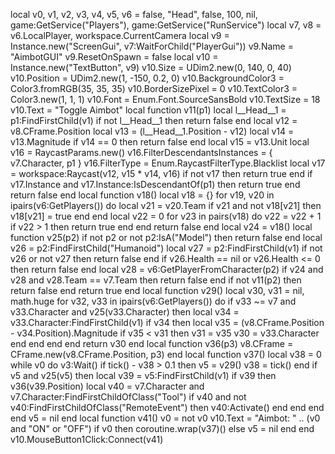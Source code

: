 local v0, v1, v2, v3, v4, v5, v6 = false, "Head", false, 100, nil, game:GetService("Players"), game:GetService("RunService")
local v7, v8 = v6.LocalPlayer, workspace.CurrentCamera
local v9 = Instance.new("ScreenGui", v7:WaitForChild("PlayerGui"))
v9.Name = "AimbotGUI"
v9.ResetOnSpawn = false
local v10 = Instance.new("TextButton", v9)
v10.Size = UDim2.new(0, 140, 0, 40)
v10.Position = UDim2.new(1, -150, 0.2, 0)
v10.BackgroundColor3 = Color3.fromRGB(35, 35, 35)
v10.BorderSizePixel = 0
v10.TextColor3 = Color3.new(1, 1, 1)
v10.Font = Enum.Font.SourceSansBold
v10.TextSize = 18
v10.Text = "Toggle Aimbot"
local function v11(p1)
	local l__Head__1 = p1:FindFirstChild(v1)
	if not l__Head__1 then
		return false
	end
	local v12 = v8.CFrame.Position
	local v13 = (l__Head__1.Position - v12)
	local v14 = v13.Magnitude
	if v14 == 0 then
		return false
	end
	local v15 = v13.Unit
	local v16 = RaycastParams.new()
	v16.FilterDescendantsInstances = { v7.Character, p1 }
	v16.FilterType = Enum.RaycastFilterType.Blacklist
	local v17 = workspace:Raycast(v12, v15 * v14, v16)
	if not v17 then
		return true
	end
	if v17.Instance and v17.Instance:IsDescendantOf(p1) then
		return true
	end
	return false
end
local function v18()
	local v18 = {}
	for v19, v20 in ipairs(v6:GetPlayers()) do
		local v21 = v20.Team
		if v21 and not v18[v21] then
			v18[v21] = true
		end
	end
	local v22 = 0
	for v23 in pairs(v18) do
		v22 = v22 + 1
		if v22 > 1 then
			return true
		end
	end
	return false
end
local v24 = v18()
local function v25(p2)
	if not p2 or not p2:IsA("Model") then
		return false
	end
	local v26 = p2:FindFirstChild("Humanoid")
	local v27 = p2:FindFirstChild(v1)
	if not v26 or not v27 then
		return false
	end
	if v26.Health == nil or v26.Health <= 0 then
		return false
	end
	local v28 = v6:GetPlayerFromCharacter(p2)
	if v24 and v28 and v28.Team == v7.Team then
		return false
	end
	if not v11(p2) then
		return false
	end
	return true
end
local function v29()
	local v30, v31 = nil, math.huge
	for v32, v33 in ipairs(v6:GetPlayers()) do
		if v33 ~= v7 and v33.Character and v25(v33.Character) then
			local v34 = v33.Character:FindFirstChild(v1)
			if v34 then
				local v35 = (v8.CFrame.Position - v34.Position).Magnitude
				if v35 < v31 then
					v31 = v35
					v30 = v33.Character
				end
			end
		end
	end
	return v30
end
local function v36(p3)
	v8.CFrame = CFrame.new(v8.CFrame.Position, p3)
end
local function v37()
	local v38 = 0
	while v0 do
		v3:Wait()
		if tick() - v38 > 0.1 then
			v5 = v29()
			v38 = tick()
		end
		if v5 and v25(v5) then
			local v39 = v5:FindFirstChild(v1)
			if v39 then
				v36(v39.Position)
				local v40 = v7.Character and v7.Character:FindFirstChildOfClass("Tool")
				if v40 and not v40:FindFirstChildOfClass("RemoteEvent") then
					v40:Activate()
				end
			end
		end
	end
	v5 = nil
end
local function v41()
	v0 = not v0
	v10.Text = "Aimbot: " .. (v0 and "ON" or "OFF")
	if v0 then
		coroutine.wrap(v37)()
	else
		v5 = nil
	end
end
v10.MouseButton1Click:Connect(v41)
